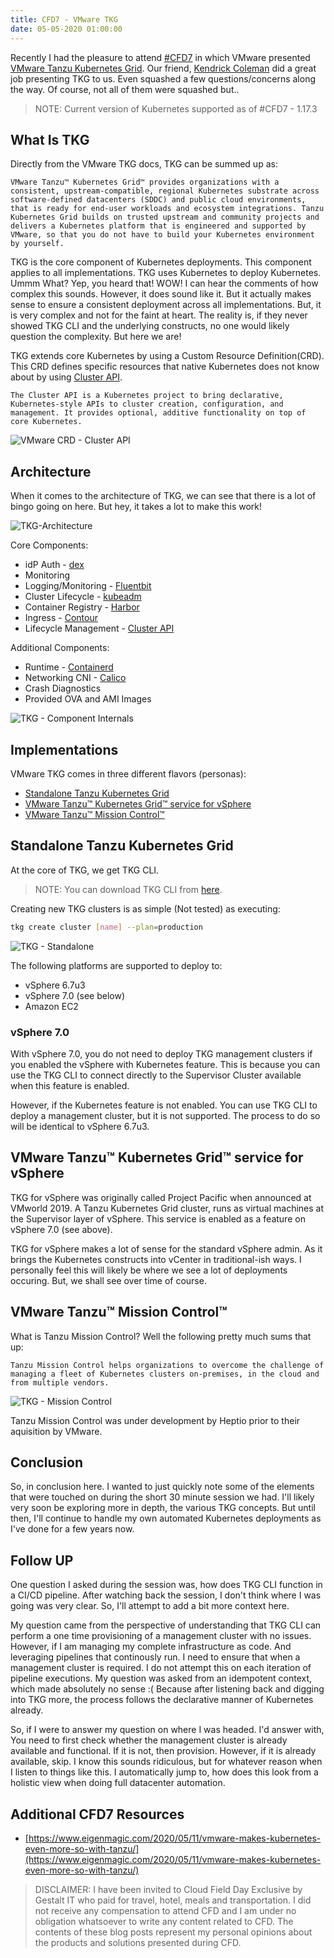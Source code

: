```yaml
---
title: CFD7 - VMware TKG
date: 05-05-2020 01:00:00
---
```


Recently I had the pleasure to attend [#CFD7](https://techfieldday.com/event/cfd7/)
in which VMware presented [VMware Tanzu Kubernetes Grid](https://tanzu.vmware.com/kubernetes-grid). Our friend, [Kendrick Coleman](https://twitter.com/kendrickcoleman) did a great job presenting TKG to us. Even squashed a few
questions/concerns along the way. Of course, not all of them were squashed but..

> NOTE: Current version of Kubernetes supported as of #CFD7 - 1.17.3

## What Is TKG

Directly from the VMware TKG docs, TKG can be summed up as:

`VMware Tanzu™ Kubernetes Grid™ provides organizations with a consistent, upstream-compatible, regional Kubernetes substrate across software-defined datacenters (SDDC) and public cloud environments, that is ready for end-user workloads and ecosystem integrations. Tanzu Kubernetes Grid builds on trusted upstream and community projects and delivers a Kubernetes platform that is engineered and supported by VMware, so that you do not have to build your Kubernetes environment by yourself.`

TKG is the core component of Kubernetes deployments. This component applies to
all implementations. TKG uses Kubernetes to deploy Kubernetes. Ummm What? Yep,
you heard that! WOW! I can hear the comments of how complex this sounds. However,
it does sound like it. But it actually makes sense to ensure a consistent deployment
across all implementations. But, it is very complex and not for the faint at
heart. The reality is, if they never showed TKG CLI and the underlying constructs,
no one would likely question the complexity. But here we are!

TKG extends core Kubernetes by using a Custom Resource Definition(CRD). This CRD defines specific resources that native Kubernetes does not know about by using [Cluster API](https://github.com/kubernetes-sigs/cluster-api).

`The Cluster API is a Kubernetes project to bring declarative, Kubernetes-style APIs to cluster creation, configuration, and management. It provides optional, additive functionality on top of core Kubernetes.`

![VMware CRD - Cluster API](./2020-05-10-16-44-12.png)

## Architecture

When it comes to the architecture of TKG, we can see that there is a lot of
bingo going on here. But hey, it takes a lot to make this work!

![TKG-Architecture](./2020-05-10-16-58-44.png)

Core Components:

- idP Auth - [dex](https://github.com/dexidp/dex)
- Monitoring
- Logging/Monitoring - [Fluentbit](https://fluentbit.io/)
- Cluster Lifecycle - [kubeadm](https://kubernetes.io/docs/reference/setup-tools/kubeadm/kubeadm/)
- Container Registry - [Harbor](https://goharbor.io/)
- Ingress - [Contour](https://projectcontour.io/)
- Lifecycle Management - [Cluster API](https://github.com/kubernetes-sigs/cluster-api)

Additional Components:

- Runtime - [Containerd](https://containerd.io/)
- Networking CNI - [Calico](https://docs.projectcalico.org/getting-started/kubernetes/)
- Crash Diagnostics
- Provided OVA and AMI Images

![TKG - Component Internals](./2020-05-10-17-04-11.png)

## Implementations

VMware TKG comes in three different flavors (personas):

- [Standalone Tanzu Kubernetes Grid](https://docs.vmware.com/en/VMware-Tanzu-Kubernetes-Grid/1.0/vmware-tanzu-kubernetes-grid-10/GUID-index.html)
- [VMware Tanzu™ Kubernetes Grid™ service for vSphere](https://docs.vmware.com/en/VMware-vSphere/7.0/vmware-vsphere-with-kubernetes/GUID-7E00E7C2-D1A1-4F7D-9110-620F30C02547.html)
- [VMware Tanzu™ Mission Control™](https://docs.vmware.com/en/VMware-Tanzu-Mission-Control/index.html)

## Standalone Tanzu Kubernetes Grid

At the core of TKG, we get TKG CLI.

> NOTE: You can download TKG CLI from [here](https://www.vmware.com/go/get-tkg).

Creating new TKG clusters is as simple (Not tested) as executing:

```bash
tkg create cluster [name] --plan=production
```

![TKG - Standalone](./2020-05-10-22-41-15.png)

The following platforms are supported to deploy to:

- vSphere 6.7u3
- vSphere 7.0 (see below)
- Amazon EC2

### vSphere 7.0

With vSphere 7.0, you do not need to deploy TKG management clusters if you
enabled the vSphere with Kubernetes feature. This is because you can use the TKG
CLI to connect directly to the Supervisor Cluster available when this feature
is enabled.

However, if the Kubernetes feature is not enabled. You can use TKG CLI to deploy
a management cluster, but it is not supported. The process to do so will be
identical to vSphere 6.7u3.

## VMware Tanzu™ Kubernetes Grid™ service for vSphere

TKG for vSphere was originally called Project Pacific when announced at VMworld 2019. A Tanzu Kubernetes Grid cluster, runs as virtual machines at the Supervisor
layer of vSphere. This service is enabled as a feature on vSphere 7.0 (see above).

TKG for vSphere makes a lot of sense for the standard vSphere admin. As it brings
the Kubernetes constructs into vCenter in traditional-ish ways. I personally
feel this will likely be where we see a lot of deployments occuring. But, we
shall see over time of course.

## VMware Tanzu™ Mission Control™

What is Tanzu Mission Control? Well the following pretty much sums that up:

`Tanzu Mission Control helps organizations to overcome the challenge of managing a fleet of Kubernetes clusters on-premises, in the cloud and from multiple vendors.`

![TKG - Mission Control](./2020-05-10-22-45-15.png)

Tanzu Mission Control was under development by Heptio prior to their aquisition
by VMware.

## Conclusion

So, in conclusion here. I wanted to just quickly note some of the elements that
were touched on during the short 30 minute session we had. I'll likely very soon
be exploring more in depth, the various TKG concepts. But until then, I'll continue
to handle my own automated Kubernetes deployments as I've done for a few years now.

## Follow UP

One question I asked during the session was, how does TKG CLI function in a
CI/CD pipeline. After watching back the session, I don't think where I was
going was very clear. So, I'll attempt to add a bit more context here.

My question came from the perspective of understanding that TKG CLI can perform
a one time provisioning of a management cluster with no issues. However, if
I am managing my complete infrastructure as code. And leveraging pipelines that
continously run. I need to ensure that when a management cluster is required. I
do not attempt this on each iteration of pipeline executions. My question was
asked from an idempotent context, which made absolutely no sense :( Because after
listening back and digging into TKG more, the process follows the declarative
manner of Kubernetes already.

So, if I were to answer my question on where I was headed. I'd answer with,
You need to first check whether the management cluster is already available and
functional. If it is not, then provision. However, if it is already available,
skip. I know this sounds ridiculous, but for whatever reason when I listen to
things like this. I automatically jump to, how does this look from a holistic
view when doing full datacenter automation.

## Additional CFD7 Resources

- [https://www.eigenmagic.com/2020/05/11/vmware-makes-kubernetes-even-more-so-with-tanzu/](https://www.eigenmagic.com/2020/05/11/vmware-makes-kubernetes-even-more-so-with-tanzu/)

> DISCLAIMER: I have been invited to Cloud Field Day Exclusive by Gestalt IT who
> paid for travel, hotel, meals and transportation. I did not receive any
> compensation to attend CFD and I am under no obligation whatsoever to write any
> content related to CFD. The contents of these blog posts represent my personal
> opinions about the products and solutions presented during CFD.
